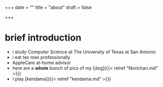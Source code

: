 +++
date = ""
title = "about"
draft = false

+++

 # brief introduction

 * i study Computer Science at The University of Texas at San Antonio
 * i eat tex mex professionally 
 * AppleCare at-home advisor 
 * here are a **whole** bunch of pics of my [dog]({{< relref "Norichan.md" >}})
 * I play [kendama]({{< relref "kendama.md" >}})
 
